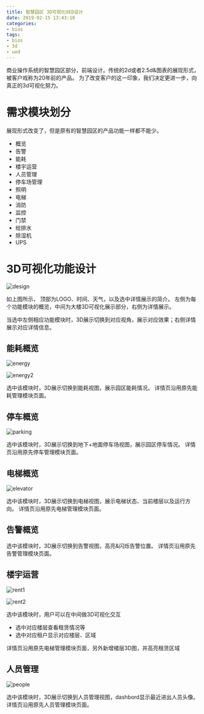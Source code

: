 ```yaml
---
title: 智慧园区 3D可视化UED设计
date: 2019-02-15 13:43:10
categories: 
- bios
tags:
- bios
- 3d
- ued
---
```


商业操作系统的智慧园区部分，前端设计。传统的2d或者2.5d&图表的展现形式，被客户戏称为20年前的产品。
为了改变客户的这一印象，我们决定更进一步，向真正的3d可视化努力。

<!--more-->


# 需求模块划分
展现形式改变了，但是原有的智慧园区的产品功能一样都不能少。

* 概览
* 告警
* 能耗
* 楼宇运营
* 人员管理
* 停车场管理
* 照明 
* 电梯
* 消防
* 监控
* 门禁
* 给排水
* 除湿机
* UPS

# 3D可视化功能设计

![design](design.jpg)

如上图所示，
顶部为LOGO、时间、天气，以及选中详情展示的简介。
左侧为每个功能模块的概览，中间为大楼3D可视化展示部分，右侧为详情展示。

当选中左侧相应功能模块时，3D展示切换到对应视角，展示对应效果；右侧详情展示对应详情信息。

## 能耗概览

![energy](energy.png)

![energy2](energy2.png)

选中该模块时，3D展示切换到能耗视图，展示园区能耗情况。
详情页沿用原先能耗管理模块页面。

## 停车概览

![parking](parking.png)

选中该模块时，3D展示切换到地下+地面停车场视图，展示园区停车情况。
详情页沿用原先停车管理模块页面。

## 电梯概览

![elevator](elevator.png)

选中该模块时，3D展示切换到电梯视图，展示电梯状态、当前楼层以及运行方向。
详情页沿用原先电梯管理模块页面。

## 告警概览

选中该模块时，3D展示切换到告警视图，高亮&闪烁告警位置。
详情页沿用原先告警管理模块页面。


## 楼宇运营

![rent1](rent1.png)

![rent2](rent2.png)

选中该模块时，用户可以在中间做3D可视化交互
* 选中对应楼层查看租赁情况等
* 选中对应租户显示对应楼层、区域

详情页沿用原先电梯管理模块页面，另外新增楼层3D图，并高亮租赁区域

## 人员管理

![people](people.png)

选中该模块时，3D展示切换到人员管理视图，dashbord显示最近进出人员头像。
详情页沿用原先人员管理模块页面。